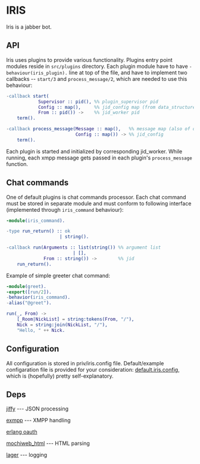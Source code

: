 IRIS
====

Iris is a jabber bot.

API
---

Iris uses plugins to provide various functionality.
Plugins entry point modules reside in `src/plugins` directory. Each plugin module have to have `-behaviour(iris_plugin).` line at top of the file, and have to implement two callbacks -- `start/3` and `process_message/2`, which are needed to use this behaviour:
```erlang
-callback start(
            Supervisor :: pid(), %% plugin_supervisor pid
            Config :: map(),     %% jid_config map (from data_structures dir)
            From :: pid()) ->    %% jid_worker pid
    term().

-callback process_message(Message :: map(),   %% message map (also of data structures kind)
                          Config :: map()) -> %% jid_config
    term().
```
Each plugin is started and initialized by corresponding jid_worker.
While running, each xmpp message gets passed in each plugin's `process_message` function.

Chat commands
-------------

One of default plugins is chat commands processor.
Each chat command must be stored in separate module and must conform to following interface (implemented through `iris_command` behaviour):
```erlang
-module(iris_command).

-type run_return() :: ok
                    | string().

-callback run(Arguments :: list(string()) %% argument list
                         | [],
              From :: string()) ->        %% jid
    run_return().
```
Example of simple greeter chat command:
```erlang
-module(greet).
-export([run/2]).
-behavior(iris_command).
-alias("@greet").

run(_, From) ->
    [_Room|NickList] = string:tokens(From, "/"),
    Nick = string:join(NickList, "/"),
    "Hello, " ++ Nick.
```
Configuration
-------------

All configuration is stored in priv/iris.config file. Default/example configaration file is provided for your consideration: [default.iris.config](https://github.com/taptap/iris/blob/master/priv/default.iris.config), which is (hopefully) pretty self-explanatory.

Deps
----------------

[jiffy](https://github.com/davisp/jiffy) --- JSON processing

[exmpp](http://processone.github.com/exmpp/) --- XMPP handling

[erlang oauth](https://github.com/tim/erlang-oauth)

[mochiweb_html](https://github.com/mochi/mochiweb) --- HTML parsing

[lager](https://github.com/basho/lager) --- logging
